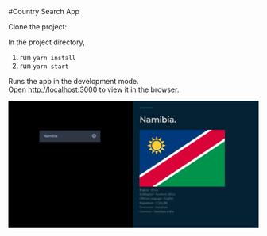 
#Country Search App

Clone the project:

In the project directory,
1. run `yarn install`
2. run `yarn start`

Runs the app in the development mode.<br>
Open [http://localhost:3000](http://localhost:3000) to view it in the browser.

![alt text](https://github.com/harlyon/Country/blob/master/src/Selection_086.png)
